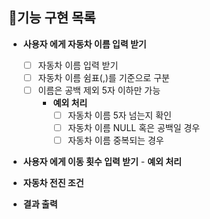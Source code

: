 ## 🎯기능 구현 목록

- **사용자 에게 자동차 이름 입력 받기**
    - [ ] 자동차 이름 입력 받기
    - [ ] 자동차 이름 쉼표(,)를 기준으로 구분
    - [ ] 이름은 공백 제외 5자 이하만 가능
        - **예외 처리**
            - [ ] 자동차 이름 5자 넘는지 확인
            - [ ] 자동차 이름 NULL 혹은 공백일 경우
            - [ ] 자동차 이름 중복되는 경우

- **사용자 에게 이동 횟수 입력 받기**
        - **예외 처리**

- **자동차 전진 조건**

- **결과 출력**
